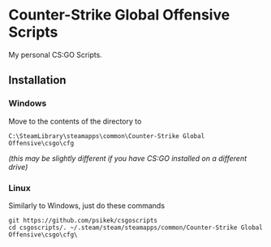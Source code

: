 # Counter-Strike Global Offensive Scripts
My personal CS:GO Scripts.
## Installation
### Windows
Move to the contents of the directory to 

`C:\SteamLibrary\steamapps\common\Counter-Strike Global Offensive\csgo\cfg`

*(this may be slightly different if you have CS:GO installed on a different drive)*
### Linux
Similarly to Windows, just do these commands

```
git https://github.com/psikek/csgoscripts
cd csgoscripts/. ~/.steam/steam/steamapps/common/Counter-Strike Global Offensive\csgo\cfg\
```
